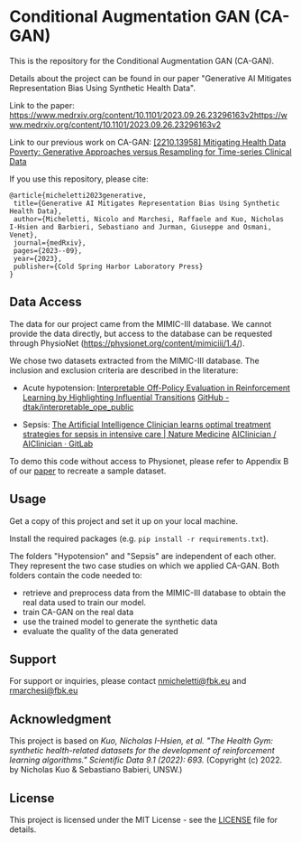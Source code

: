 # Conditional Augmentation GAN (CA-GAN)

This is the repository for the Conditional Augmentation GAN (CA-GAN).

Details about the project can be found in our paper "Generative AI Mitigates Representation Bias Using Synthetic Health Data".

Link to the paper: https://www.medrxiv.org/content/10.1101/2023.09.26.23296163v2https://www.medrxiv.org/content/10.1101/2023.09.26.23296163v2

Link to our previous work on CA-GAN: [[2210.13958] Mitigating Health Data Poverty: Generative Approaches versus Resampling for Time-series Clinical Data](https://arxiv.org/abs/2210.13958)


If you use this repository, please cite:

```plaintext
@article{micheletti2023generative,
 title={Generative AI Mitigates Representation Bias Using Synthetic Health Data},
 author={Micheletti, Nicolo and Marchesi, Raffaele and Kuo, Nicholas I-Hsien and Barbieri, Sebastiano and Jurman, Giuseppe and Osmani, Venet},
 journal={medRxiv},
 pages={2023--09},
 year={2023},
 publisher={Cold Spring Harbor Laboratory Press}
}
```


## Data Access

The data for our project came from the MIMIC-III database. We cannot provide the data directly, but access to the database can be requested through PhysioNet (https://physionet.org/content/mimiciii/1.4/).

We chose two datasets extracted from the MIMIC-III database. The inclusion and exclusion criteria are described in the literature:

- Acute hypotension: [Interpretable Off-Policy Evaluation in Reinforcement Learning by Highlighting Influential Transitions](https://proceedings.mlr.press/v119/gottesman20a.html) [GitHub - dtak/interpretable_ope_public](https://github.com/dtak/interpretable_ope_public)
  
- Sepsis: [The Artificial Intelligence Clinician learns optimal treatment strategies for sepsis in intensive care | Nature Medicine](https://www.nature.com/articles/s41591-018-0213-5) [AIClinician / AIClinician · GitLab](https://gitlab.doc.ic.ac.uk/AIClinician/AIClinician)
  

To demo this code without access to Physionet, please refer to Appendix B of our [paper](https://www.medrxiv.org/content/10.1101/2023.09.26.23296163v2) to recreate a sample dataset.

## Usage

Get a copy of this project and set it up on your local machine.

Install the required packages (e.g. `pip install -r requirements.txt`).

The folders "Hypotension" and "Sepsis" are independent of each other. They represent the two case studies on which we applied CA-GAN. Both folders contain the code needed to:

- retrieve and preprocess data from the MIMIC-III database to obtain the real data used to train our model.
- train CA-GAN on the real data
- use the trained model to generate the synthetic data
- evaluate the quality of the data generated

## Support

For support or inquiries, please contact nmicheletti@fbk.eu and rmarchesi@fbk.eu

## Acknowledgment

This project is based on *Kuo, Nicholas I-Hsien, et al. "The Health Gym: synthetic health-related datasets for the development of reinforcement learning algorithms." Scientific Data 9.1 (2022): 693.* (Copyright (c) 2022. by Nicholas Kuo & Sebastiano Babieri, UNSW.)

## License

This project is licensed under the MIT License - see the [LICENSE](LICENSE) file for details.
